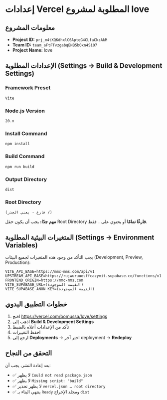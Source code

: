 # إعدادات Vercel المطلوبة لمشروع love

## معلومات المشروع
- **Project ID:** `prj_m4tXQKdhxlC6AptqG4CLfaCkzAkM`
- **Team ID:** `team_aFtFTvzgabqENB5bOxn4SiO7`
- **Project Name:** love

## الإعدادات المطلوبة (Settings → Build & Development Settings)

### Framework Preset
```
Vite
```

### Node.js Version
```
20.x
```

### Install Command
```
npm install
```

### Build Command
```
npm run build
```

### Output Directory
```
dist
```

### Root Directory
```
(فارغ - يعني الجذر /)
```

**مهم جدًا:** يجب أن يكون حقل Root Directory **فارغًا تمامًا** أو يحتوي على `.` فقط.

## المتغيرات البيئية المطلوبة (Settings → Environment Variables)

يجب التأكد من وجود هذه المتغيرات لجميع البيئات (Development, Preview, Production):

```
VITE_API_BASE=https://mmc-mms.com/api/v1
UPSTREAM_API_BASE=https://rujwuruuosffcazymit.supabase.co/functions/v1
FRONTEND_ORIGIN=https://mmc-mms.com
VITE_SUPABASE_URL=(القيمة الموجودة)
VITE_SUPABASE_ANON_KEY=(القيمة الموجودة)
```

## خطوات التطبيق اليدوي

1. افتح https://vercel.com/bomussa/love/settings
2. اذهب إلى **Build & Development Settings**
3. تأكد من الإعدادات أعلاه بالضبط
4. احفظ التغييرات
5. ارجع إلى **Deployments** → اختر آخر deployment → **Redeploy**

## التحقق من النجاح

بعد إعادة النشر، يجب أن:
- ✅ لا يظهر `Could not read package.json`
- ✅ لا يظهر `Missing script: "build"`
- ✅ لا يظهر تحذير `vercel.json … root directory`
- ✅ ينتهي البناء بـ `Ready` ومجلد الإخراج `dist`
